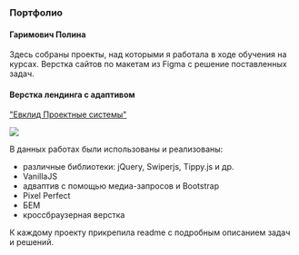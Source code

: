 ### Портфолио
#### Гаримович Полина

Здесь собраны проекты, над которыми я работала в ходе обучения на курсах. Верстка сайтов по макетам из Figma с решение поставленных задач. 

#### Верстка лендинга с адаптивом 
["Евклид Проектные системы"](http://project-euclid.tmweb.ru/)

![](https://drive.google.com/file/d/1tl0rxQH7_uhEjLr1cO2Xs-DYVLJ0zDFG/view?usp=sharing )

В данных работах были использованы и реализованы:  

+ различные библиотеки: jQuery, Swiperjs, Tippy.js и др.
+ VanillaJS
+ адваптив с помощью медиа-запросов и Bootstrap
+ Pixel Perfect
+ БЕМ
+ кроссбраузерная верстка


К каждому проекту прикрепила readme с подробным описанием задач и решений. 


